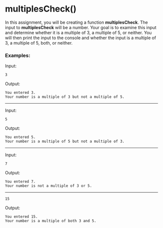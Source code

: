 # multiplesCheck()

In this assignment, you will be creating a function **multiplesCheck**.  The input to **multiplesCheck** will be a number.  Your goal is to examine this input and determine whether it is a multiple of 3, a multiple of 5, or neither.  You will then print the input to the console and whether the input is a multiple of 3, a multiple of 5, both, or neither.

### Examples:

Input: 

```
3
```

Output:
```
You entered 3.
Your number is a multiple of 3 but not a multiple of 5.
```
---

Input: 

```
5
```

Output:
```
You entered 5.
Your number is a multiple of 5 but not a multiple of 3.
```

---

Input: 

```
7
```

Output:
```
You entered 7.
Your number is not a multiple of 3 or 5.
```

---

```
15
```

Output:
```
You entered 15.
Your number is a multiple of both 3 and 5.
```
